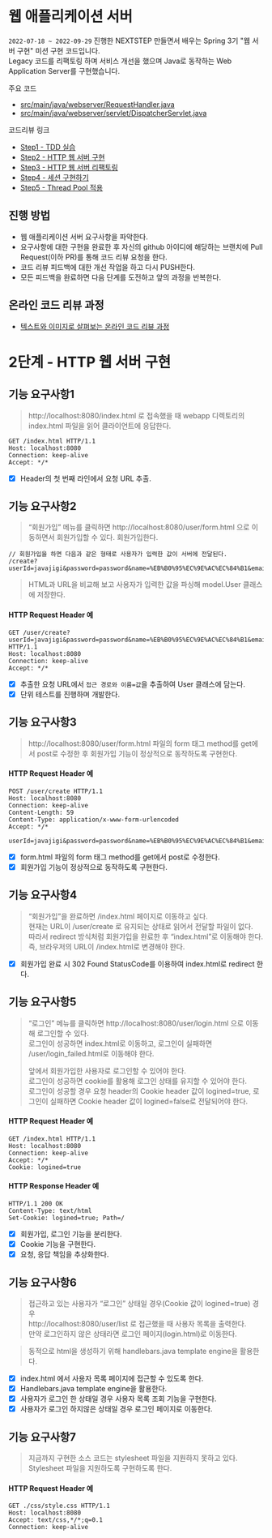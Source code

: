# 웹 애플리케이션 서버
`2022-07-18 ~ 2022-09-29` 진행한 NEXTSTEP 만들면서 배우는 Spring 3기 "웹 서버 구현" 미션 구현 코드입니다.</br>
Legacy 코드를 리팩토링 하며 서비스 개선을 했으며 Java로 동작하는 Web Application Server를 구현했습니다.

주요 코드
* [src/main/java/webserver/RequestHandler.java](https://github.com/LimHanGyeol/nextstep-jwp-was/blob/master/src/main/java/webserver/RequestHandler.java)
* [src/main/java/webserver/servlet/DispatcherServlet.java](https://github.com/LimHanGyeol/nextstep-jwp-was/blob/master/src/main/java/webserver/servlet/DispatcherServlet.java)

코드리뷰 링크
* [Step1 - TDD 실습](https://github.com/next-step/jwp-was/pull/269)
* [Step2 - HTTP 웹 서버 구현](https://github.com/next-step/jwp-was/pull/407)
* [Step3 - HTTP 웹 서버 리팩토링](https://github.com/next-step/jwp-was/pull/408)
* [Step4 - 세션 구현하기](https://github.com/next-step/jwp-was/pull/409)
* [Step5 - Thread Pool 적용](https://github.com/next-step/jwp-was/pull/411)

## 진행 방법
* 웹 애플리케이션 서버 요구사항을 파악한다.
* 요구사항에 대한 구현을 완료한 후 자신의 github 아이디에 해당하는 브랜치에 Pull Request(이하 PR)를 통해 코드 리뷰 요청을 한다.
* 코드 리뷰 피드백에 대한 개선 작업을 하고 다시 PUSH한다.
* 모든 피드백을 완료하면 다음 단계를 도전하고 앞의 과정을 반복한다.

## 온라인 코드 리뷰 과정
* [텍스트와 이미지로 살펴보는 온라인 코드 리뷰 과정](https://github.com/next-step/nextstep-docs/tree/master/codereview)

# 2단계 - HTTP 웹 서버 구현
## 기능 요구사항1
> http://localhost:8080/index.html 로 접속했을 때 webapp 디렉토리의 index.html 파일을 읽어 클라이언트에 응답한다.

```text
GET /index.html HTTP/1.1
Host: localhost:8080
Connection: keep-alive
Accept: */*
```
- [X] Header의 첫 번째 라인에서 요청 URL 추출.

## 기능 요구사항2
> “회원가입” 메뉴를 클릭하면 http://localhost:8080/user/form.html 으로 이동하면서 회원가입할 수 있다. 회원가입한다.

```text
// 회원가입을 하면 다음과 같은 형태로 사용자가 입력한 값이 서버에 전달된다.
/create?userId=javajigi&password=password&name=%EB%B0%95%EC%9E%AC%EC%84%B1&email=javajigi%40slipp.net
```

> HTML과 URL을 비교해 보고 사용자가 입력한 값을 파싱해 model.User 클래스에 저장한다.
#### HTTP Request Header 예
```text
GET /user/create?userId=javajigi&password=password&name=%EB%B0%95%EC%9E%AC%EC%84%B1&email=javajigi%40slipp.net HTTP/1.1
Host: localhost:8080
Connection: keep-alive
Accept: */*
```
- [X] 추출한 요청 URL에서 `접근 경로와 이름=값`을 추출하여 User 클래스에 담는다.
- [X] 단위 테스트를 진행하며 개발한다.

## 기능 요구사항3
> http://localhost:8080/user/form.html 파일의 form 태그 method를 get에서 post로 수정한 후 회원가입 기능이 정상적으로 동작하도록 구현한다.

#### HTTP Request Header 예
```text
POST /user/create HTTP/1.1
Host: localhost:8080
Connection: keep-alive
Content-Length: 59
Content-Type: application/x-www-form-urlencoded
Accept: */*

userId=javajigi&password=password&name=%EB%B0%95%EC%9E%AC%EC%84%B1&email=javajigi%40slipp.net
```
- [X] form.html 파일의 form 태그 method를 get에서 post로 수정한다.
- [X] 회원가입 기능이 정상적으로 동작하도록 구현한다.

## 기능 요구사항4
> “회원가입”을 완료하면 /index.html 페이지로 이동하고 싶다.  
> 현재는 URL이 /user/create 로 유지되는 상태로 읽어서 전달할 파일이 없다.  
> 따라서 redirect 방식처럼 회원가입을 완료한 후 “index.html”로 이동해야 한다.  
> 즉, 브라우저의 URL이 /index.html로 변경해야 한다.

- [X] 회원가입 완료 시 302 Found StatusCode를 이용하여 index.html로 redirect 한다.

## 기능 요구사항5
> “로그인” 메뉴를 클릭하면 http://localhost:8080/user/login.html 으로 이동해 로그인할 수 있다.  
> 로그인이 성공하면 index.html로 이동하고, 로그인이 실패하면 /user/login_failed.html로 이동해야 한다.  
> 
> 앞에서 회원가입한 사용자로 로그인할 수 있어야 한다.  
> 로그인이 성공하면 cookie를 활용해 로그인 상태를 유지할 수 있어야 한다.  
> 로그인이 성공할 경우 요청 header의 Cookie header 값이 logined=true, 로그인이 실패하면 Cookie header 값이 logined=false로 전달되어야 한다.  

#### HTTP Request Header 예
```text
GET /index.html HTTP/1.1
Host: localhost:8080
Connection: keep-alive
Accept: */*
Cookie: logined=true
```

#### HTTP Response Header 예
```text
HTTP/1.1 200 OK
Content-Type: text/html
Set-Cookie: logined=true; Path=/
```

- [X] 회원가입, 로그인 기능을 분리한다.
- [X] Cookie 기능을 구현한다.
- [X] 요청, 응답 책임을 추상화한다.

## 기능 요구사항6
> 접근하고 있는 사용자가 “로그인” 상태일 경우(Cookie 값이 logined=true) 경우  
> http://localhost:8080/user/list 로 접근했을 때 사용자 목록을 출력한다.  
> 만약 로그인하지 않은 상태라면 로그인 페이지(login.html)로 이동한다.

> 동적으로 html을 생성하기 위해 handlebars.java template engine을 활용한다.

- [X] index.html 에서 사용자 목록 페이지에 접근할 수 있도록 한다.
- [X] Handlebars.java template engine을 활용한다.
- [X] 사용자가 로그인 한 상태일 경우 사용자 목록 조회 기능을 구현한다.
- [X] 사용자가 로그인 하지않은 상태일 경우 로그인 페이지로 이동한다.

## 기능 요구사항7
> 지금까지 구현한 소스 코드는 stylesheet 파일을 지원하지 못하고 있다.  
> Stylesheet 파일을 지원하도록 구현하도록 한다.  

#### HTTP Request Header 예
```text
GET ./css/style.css HTTP/1.1
Host: localhost:8080
Accept: text/css,*/*;q=0.1
Connection: keep-alive
```

